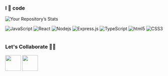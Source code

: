 ### I 🖤 code

![Your Repository’s Stats](https://github-readme-stats.vercel.app/api?username=kotalilyy&theme=radical&show_icons=true)

![JavaScript](https://img.shields.io/badge/-JavaScript-black?style=flat-square&logo=javascript)
<img alt="React" src="https://img.shields.io/badge/-React-45b8d8?style=flat-square&logo=react&logoColor=white" />
<img alt="Nodejs" src="https://img.shields.io/badge/-Nodejs-43853d?style=flat-square&logo=Node.js&logoColor=white" />
![Express.js](https://img.shields.io/badge/-Express-black?style=flat-square&logo=expressjs)
<img alt="TypeScript" src="https://img.shields.io/badge/-TypeScript-007ACC?style=flat-square&logo=typescript&logoColor=white" />
<img alt="html5" src="https://img.shields.io/badge/-HTML5-E34F26?style=flat-square&logo=html5&logoColor=white" />
![CSS3](https://img.shields.io/badge/-CSS3-black?style=flat-square&logo=css3)

# <h3> Let's Collaborate 👩‍💻</h3>

 <a href="https://www.linkedin.com/in/dakotaraenelson/" target="_blank" rel="noopener noreferrer"><img src="https://img.icons8.com/plasticine/100/000000/linkedin.png" width="50" /></a>
<a href="mailto:kotalilyy@gmail.com" target="_blank" rel="noopener noreferrer"><img src="https://img.icons8.com/plasticine/100/000000/gmail.png"  width="50" /></a> 





